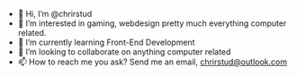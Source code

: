 - 👋 Hi, I’m @chrirstud
- 👀 I’m interested in gaming, webdesign pretty much everything computer related.
- 🌱 I’m currently learning Front-End Development
- 💞️ I’m looking to collaborate on anything computer related
- 📫 How to reach me you ask? Send me an email, chrirstud@outlook.com

<!---
chrirstud/chrirstud is a ✨ special ✨ repository because its `README.md` (this file) appears on your GitHub profile.
You can click the Preview link to take a look at your changes.
--->
